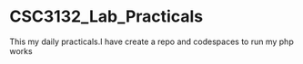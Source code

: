 # CSC3132_Lab_Practicals
This my daily practicals.I have create a repo and codespaces to run my php works
